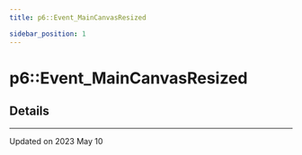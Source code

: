```yaml
---
title: p6::Event_MainCanvasResized

sidebar_position: 1
---
```


# p6::Event_MainCanvasResized





## Details
-------------------------------

Updated on 2023 May 10